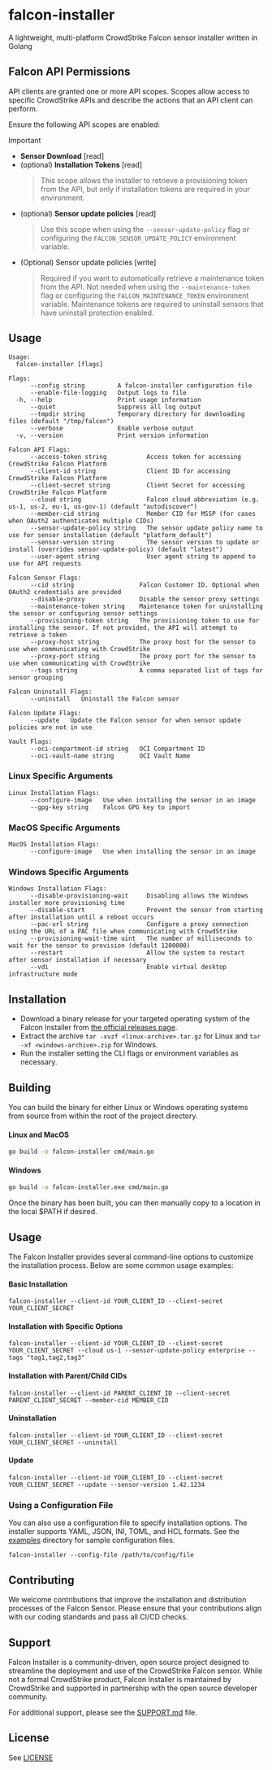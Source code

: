 # falcon-installer
A lightweight, multi-platform CrowdStrike Falcon sensor installer written in Golang

## Falcon API Permissions

API clients are granted one or more API scopes. Scopes allow access to specific CrowdStrike APIs and describe the actions that an API client can perform.

Ensure the following API scopes are enabled:

> [!IMPORTANT]
> - **Sensor Download** [read]
> - (optional) **Installation Tokens** [read]
>   > This scope allows the installer to retrieve a provisioning token from the API, but only if installation tokens are required in your environment.
> - (optional) **Sensor update policies** [read]
>   > Use this scope when using the `--sensor-update-policy` flag or configuring the `FALCON_SENSOR_UPDATE_POLICY` environment variable.
> - (Optional) Sensor update policies [write]
>   > Required if you want to automatically retrieve a maintenance token from the API. Not needed when using the
>   > `--maintenance-token` flag or configuring the `FALCON_MAINTENANCE_TOKEN` environment variable. Maintenance
>   > tokens are required to uninstall sensors that have uninstall protection enabled.


## Usage

```shell
Usage:
  falcon-installer [flags]

Flags:
      --config string         A falcon-installer configuration file
      --enable-file-logging   Output logs to file
  -h, --help                  Print usage information
      --quiet                 Suppress all log output
      --tmpdir string         Temporary directory for downloading files (default "/tmp/falcon")
      --verbose               Enable verbose output
  -v, --version               Print version information

Falcon API Flags:
      --access-token string           Access token for accessing CrowdStrike Falcon Platform
      --client-id string              Client ID for accessing CrowdStrike Falcon Platform
      --client-secret string          Client Secret for accessing CrowdStrike Falcon Platform
      --cloud string                  Falcon cloud abbreviation (e.g. us-1, us-2, eu-1, us-gov-1) (default "autodiscover")
      --member-cid string             Member CID for MSSP (for cases when OAuth2 authenticates multiple CIDs)
      --sensor-update-policy string   The sensor update policy name to use for sensor installation (default "platform_default")
      --sensor-version string         The sensor version to update or install (overrides sensor-update-policy) (default "latest")
      --user-agent string             User agent string to append to use for API requests

Falcon Sensor Flags:
      --cid string                  Falcon Customer ID. Optional when OAuth2 credentials are provided
      --disable-proxy               Disable the sensor proxy settings
      --maintenance-token string    Maintenance token for uninstalling the sensor or configuring sensor settings
      --provisioning-token string   The provisioning token to use for installing the sensor. If not provided, the API will attempt to retrieve a token
      --proxy-host string           The proxy host for the sensor to use when communicating with CrowdStrike
      --proxy-port string           The proxy port for the sensor to use when communicating with CrowdStrike
      --tags string                 A comma separated list of tags for sensor grouping

Falcon Uninstall Flags:
      --uninstall   Uninstall the Falcon sensor

Falcon Update Flags:
      --update   Update the Falcon sensor for when sensor update policies are not in use

Vault Flags:
      --oci-compartment-id string   OCI Compartment ID
      --oci-vault-name string       OCI Vault Name
```

### Linux Specific Arguments

```shell
Linux Installation Flags:
      --configure-image   Use when installing the sensor in an image
      --gpg-key string    Falcon GPG key to import
```

### MacOS Specific Arguments

```shell
MacOS Installation Flags:
      --configure-image   Use when installing the sensor in an image
```

### Windows Specific Arguments

```shell
Windows Installation Flags:
      --disable-provisioning-wait     Disabling allows the Windows installer more provisioning time
      --disable-start                 Prevent the sensor from starting after installation until a reboot occurs
      --pac-url string                Configure a proxy connection using the URL of a PAC file when communicating with CrowdStrike
      --provisioning-wait-time uint   The number of milliseconds to wait for the sensor to provision (default 1200000)
      --restart                       Allow the system to restart after sensor installation if necessary
      --vdi                           Enable virtual desktop infrastructure mode
```

## Installation

- Download a binary release for your targeted operating system of the Falcon Installer from [the official releases page](https://github.com/CrowdStrike/falcon-installer/releases).
- Extract the archive `tar -xvzf <linux-archive>.tar.gz` for Linux and `tar -xf <windows-archive>.zip` for Windows.
- Run the installer setting the CLI flags or environment variables as necessary.

## Building

You can build the binary for either Linux or Windows operating systems from source from within the root of the project directory.

#### Linux and MacOS
```bash
go build -o falcon-installer cmd/main.go
```

#### Windows
```bash
go build -o falcon-installer.exe cmd/main.go
```

Once the binary has been built, you can then manually copy to a location in the local $PATH if desired.

## Usage

The Falcon Installer provides several command-line options to customize the installation process. Below are some common usage examples:

#### Basic Installation
```shell
falcon-installer --client-id YOUR_CLIENT_ID --client-secret YOUR_CLIENT_SECRET
```

#### Installation with Specific Options
```shell
falcon-installer --client-id YOUR_CLIENT_ID --client-secret YOUR_CLIENT_SECRET --cloud us-1 --sensor-update-policy enterprise --tags "tag1,tag2,tag3"
```

#### Installation with Parent/Child CIDs
```shell
falcon-installer --client-id PARENT_CLIENT_ID --client-secret PARENT_CLIENT_SECRET --member-cid MEMBER_CID
```

#### Uninstallation
```shell
falcon-installer --client-id YOUR_CLIENT_ID --client-secret YOUR_CLIENT_SECRET --uninstall
```

#### Update
```shell
falcon-installer --client-id YOUR_CLIENT_ID --client-secret YOUR_CLIENT_SECRET --update --sensor-version 1.42.1234
```

### Using a Configuration File

You can also use a configuration file to specify installation options. The installer supports YAML, JSON, INI, TOML, and HCL formats. See the [examples](examples) directory for sample configuration files.

```shell
falcon-installer --config-file /path/to/config/file
```

## Contributing

We welcome contributions that improve the installation and distribution processes of the Falcon Sensor. Please ensure that your contributions align with our coding standards and pass all CI/CD checks.

## Support

Falcon Installer is a community-driven, open source project designed to streamline the deployment and use of the CrowdStrike Falcon sensor. While not a formal CrowdStrike product, Falcon Installer is maintained by CrowdStrike and supported in partnership with the open source developer community.

For additional support, please see the [SUPPORT.md](SUPPORT.md) file.

## License

See [LICENSE](LICENSE)
